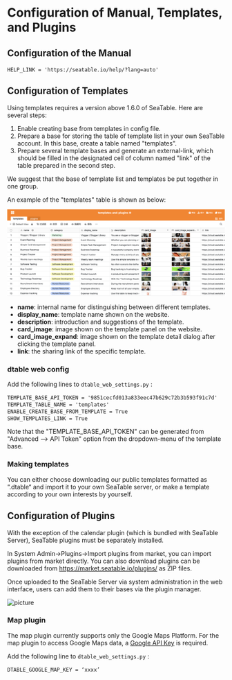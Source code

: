 # Configuration of Manual, Templates, and Plugins

## Configuration of the Manual 

```
HELP_LINK = 'https://seatable.io/help/?lang=auto'

```

## Configuration of Templates

Using templates requires a version above 1.6.0 of SeaTable.  Here are several steps:

1. Enable creating base from templates in config file.
2. Prepare a base for storing the table of template list in your own SeaTable account. In this base, create a table named "templates".
3. Prepare several template bases and generate an external-link, which should be filled in the designated cell of column named "link" of the table prepared in the second step.

We suggest that the base of template list and templates be put together in one group.

An example of the "templates" table is shown as below:

![](../images/auto-upload/image-1609905818016.png)

* **name**: internal name for distinguishing between different templates.
* **display_name**: template name shown on the website.
* **description**: introduction and suggestions of the template.
* **card_image**: image shown on the template panel on the website.
* **card_image_expand**: image shown on the template detail dialog after clicking the template panel.
* **link**: the sharing link of the specific template.

### dtable web config

Add the following lines to `dtable_web_settings.py` :

```
TEMPLATE_BASE_API_TOKEN = '9851cecfd013a833eec47b629c72b3b593f91c7d'  
TEMPLATE_TABLE_NAME = 'templates'
ENABLE_CREATE_BASE_FROM_TEMPLATE = True
SHOW_TEMPLATES_LINK = True

```

Note that the "TEMPLATE_BASE_API_TOKEN" can be generated from "Advanced --> API Token" option from the dropdown-menu of the template base.

### Making templates

You can either choose downloading our public templates formatted as “.dtable“ and import it to your own SeaTable server, or make a template according to your own interests by yourself. 

## Configuration of Plugins

With the exception of the calendar plugin (which is bundled with SeaTable Server), SeaTable plugins must be separately installed.

In System Admin->Plugins->Import plugins from market, you can import plugins from market directly. You can also download plugins can be downloaded from <https://market.seatable.io/plugins/> as ZIP files.

Once uploaded to the SeaTable Server via system administration in the web interface, users can add them to their bases via the plugin manager.

![picture](https://user-images.githubusercontent.com/41058728/121181052-e0924f80-c861-11eb-930a-e0e13d6ea31e.png)


### Map plugin
The map plugin currently supports only the Google Maps Platform. For the map plugin to access Google Maps data, a <a href="https://developers.google.com/maps/documentation/javascript/get-api-key?hl=de">Google API Key</a> is required.

Add the following line to `dtable_web_settings.py` :

````
DTABLE_GOOGLE_MAP_KEY = ‘xxxx’ 
````


